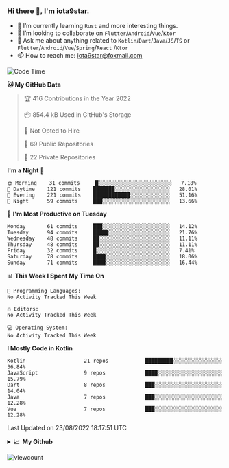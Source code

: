 ### Hi there 👋, I'm iota9star.

- 🌱 I’m currently learning `Rust` and more interesting things.
- 👯 I’m looking to collaborate on `Flutter`/`Android`/`Vue`/`Ktor`
- 💬 Ask me about anything related to `Kotlin`/`Dart`/`Java`/`JS`/`TS` or `Flutter`/`Android`/`Vue`/`Spring`/`React`
  /`Ktor`
- 📫 How to reach me: [iota9star@foxmail.com](iota9star@foxmail.com)



<!--START_SECTION:waka-->
![Code Time](http://img.shields.io/badge/Code%20Time-3%2C090%20hrs%2054%20mins-blue)

**🐱 My GitHub Data** 

> 🏆 416 Contributions in the Year 2022
 > 
> 📦 854.4 kB Used in GitHub's Storage 
 > 
> 🚫 Not Opted to Hire
 > 
> 📜 69 Public Repositories 
 > 
> 🔑 22 Private Repositories  
 > 
**I'm a Night 🦉** 

```text
🌞 Morning    31 commits     █░░░░░░░░░░░░░░░░░░░░░░░░   7.18% 
🌆 Daytime    121 commits    ███████░░░░░░░░░░░░░░░░░░   28.01% 
🌃 Evening    221 commits    ████████████░░░░░░░░░░░░░   51.16% 
🌙 Night      59 commits     ███░░░░░░░░░░░░░░░░░░░░░░   13.66%

```
📅 **I'm Most Productive on Tuesday** 

```text
Monday       61 commits     ███░░░░░░░░░░░░░░░░░░░░░░   14.12% 
Tuesday      94 commits     █████░░░░░░░░░░░░░░░░░░░░   21.76% 
Wednesday    48 commits     ██░░░░░░░░░░░░░░░░░░░░░░░   11.11% 
Thursday     48 commits     ██░░░░░░░░░░░░░░░░░░░░░░░   11.11% 
Friday       32 commits     █░░░░░░░░░░░░░░░░░░░░░░░░   7.41% 
Saturday     78 commits     ████░░░░░░░░░░░░░░░░░░░░░   18.06% 
Sunday       71 commits     ████░░░░░░░░░░░░░░░░░░░░░   16.44%

```


📊 **This Week I Spent My Time On** 

```text
💬 Programming Languages: 
No Activity Tracked This Week

🔥 Editors: 
No Activity Tracked This Week

💻 Operating System: 
No Activity Tracked This Week

```

**I Mostly Code in Kotlin** 

```text
Kotlin                   21 repos            █████████░░░░░░░░░░░░░░░░   36.84% 
JavaScript               9 repos             ████░░░░░░░░░░░░░░░░░░░░░   15.79% 
Dart                     8 repos             ███░░░░░░░░░░░░░░░░░░░░░░   14.04% 
Java                     7 repos             ███░░░░░░░░░░░░░░░░░░░░░░   12.28% 
Vue                      7 repos             ███░░░░░░░░░░░░░░░░░░░░░░   12.28%

```



 Last Updated on 23/08/2022 18:17:51 UTC
<!--END_SECTION:waka-->

<details>
  <summary><b>📈&nbsp;&nbsp;My Github</b></summary>
  <br>
  <img src='https://github-profile-trophy.vercel.app/?username=iota9star'>
  <img src='https://bad-apple-github-readme.vercel.app/api?show_bg=1&username=iota9star&hide_title=true'>
  <img src='http://cr-skills-chart-widget.azurewebsites.net/api/api?username=iota9star'>
</details>


![viewcount](https://count.getloli.com/get/@iota9star?theme=rule34)
